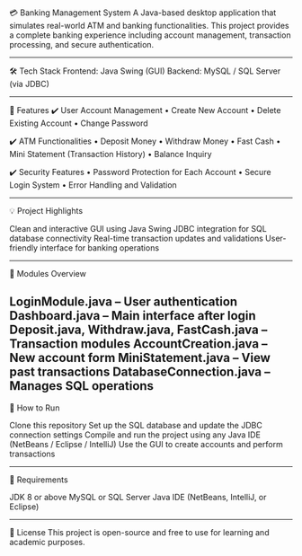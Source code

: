 💳 Banking Management System
A Java-based desktop application that simulates real-world ATM and banking functionalities. This project provides a complete banking experience including account management, transaction processing, and secure authentication.

--------------------------------------------------------------------------------------------------------------

🛠️ Tech Stack
Frontend: Java Swing (GUI)
Backend: MySQL / SQL Server (via JDBC)

-------------------------------------------------------------------------------------------------------------------------------------------------
📌 Features
✔️ User Account Management
• Create New Account
• Delete Existing Account
• Change Password

✔️ ATM Functionalities
• Deposit Money
• Withdraw Money
• Fast Cash
• Mini Statement (Transaction History)
• Balance Inquiry

✔️ Security Features
• Password Protection for Each Account
• Secure Login System
• Error Handling and Validation

-------------------------------------------------------------------------------------------------------------------------------------------------
💡 Project Highlights

Clean and interactive GUI using Java Swing
JDBC integration for SQL database connectivity
Real-time transaction updates and validations
User-friendly interface for banking operations

-------------------------------------------------------------------------------------------------------------------------------------------------
📂 Modules Overview

LoginModule.java – User authentication
Dashboard.java – Main interface after login
Deposit.java, Withdraw.java, FastCash.java – Transaction modules
AccountCreation.java – New account form
MiniStatement.java – View past transactions
DatabaseConnection.java – Manages SQL operations
-------------------------------------------------------------------------------------------------------------------------------------------------
🚀 How to Run

Clone this repository
Set up the SQL database and update the JDBC connection settings
Compile and run the project using any Java IDE (NetBeans / Eclipse / IntelliJ)
Use the GUI to create accounts and perform transactions

-------------------------------------------------------------------------------------------------------------------------------------------------
📘 Requirements

JDK 8 or above
MySQL or SQL Server
Java IDE (NetBeans, IntelliJ, or Eclipse)

-------------------------------------------------------------------------------------------------------------------------------------------------

📄 License
This project is open-source and free to use for learning and academic purposes.
